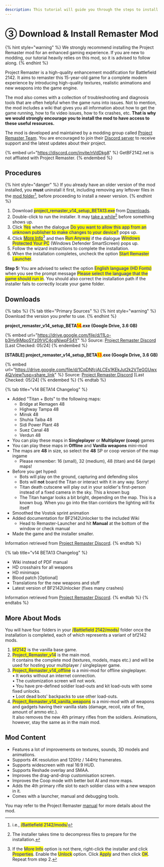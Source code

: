 ```yaml
---
description: This tutorial will guide you through the steps to install the mod.
---
```


# ③ Download & Install Remaster Mod

{% hint style="warning" %}
We strongly recommend installing the Project Remaster mod for an enhanced gaming experience. If you are new to modding, our tutorial heavily relies on this mod, so it is advised to follow along.
{% endhint %}

Project Remaster is a high-quality enhancement modification for Battlefield 2142. It aims to remaster this 15-year-old game for a complete modern experience by introducing high-quality textures, realistic animations and new weapons into the game engine.&#x20;

The mod also comes with a collection of troubleshooting and diagnosis tools that are often helpful when the game runs into issues. Not to mention, the mod includes a wiki that gives you all information about how to get the game running, how to fix video issues, how to fix crashes, etc. **That is why we would strongly encourage you to install the mod to have access to these useful resources.**

The mod is developed and maintained by a modding group called [Project Remaster Team](https://prmp.boards.net/). You are encouraged to join their [Discord server](https://discord.com/invite/nVdDkgA) to receive support and the latest updates about their project.

{% embed url="https://discord.com/invite/nVdDkgA" %}
GetBF2142.net is not affliated with Project Remaster.
{% endembed %}

## Procedures

{% hint style="danger" %}
If you already have an older version of the mod installed, you **must** uninstall it first, including removing any leftover files in the [mod folder](#user-content-fn-1)[^1], before proceeding to install a newer version.
{% endhint %}

1. Download <mark style="color:blue;">project\_remaster\_v14\_setup\_BETA13.exe</mark> from [Downloads](download-and-install-remaster-mod.md#downloads).
2. Double-click to run the installer. It may [take a while](#user-content-fn-2)[^2] before something shows up.
3. Click <mark style="color:blue;">Yes</mark> when the dialogue <mark style="color:blue;">Do you want to allow this app from an unknown publisher to make changes to your device?</mark> pops up.
4. ​Click [<mark style="color:blue;">More Info</mark>](#user-content-fn-3)[^3] and then <mark style="color:blue;">Run Anyway</mark> if the dialogue <mark style="color:blue;">Windows Protected Your PC</mark> (Windows Defender SmartScreen) pops up.
5. Follow the wizard instructions to complete the installation.​
6. When the installation completes, uncheck the option <mark style="color:blue;">Start Remaster Launcher</mark>.

**Step 5:** You are advised to select the option <mark style="color:blue;">English language (HD Fonts)</mark>**​** when you see the prompt message <mark style="color:blue;">Please select the language that the game should run in</mark>. You should also correct the installation path if the installer fails to correctly locate your game folder.

## Downloads

{% tabs %}
{% tab title="Primary Sources" %}
{% hint style="warning" %}
Download the version you prefer to use.
{% endhint %}

**project\_remaster\_v14\_setup\_BETA**<mark style="color:red;">**14**</mark>**.exe (Google Drive, 3.6 GB)**

{% embed url="https://drive.google.com/file/d/11Lo-b3Hv9jMpoSYz0frVC4cgNiwpFS4Y" %}
Source: [Project Remaster Discord](https://discord.gg/nVdDkgA) \[Last Checked: 05/24]
{% endembed %}

**\[STABLE] project\_remaster\_v14\_setup\_BETA**<mark style="color:red;">**13**</mark>**.exe (Google Drive, 3.6 GB)**

{% embed url="https://drive.google.com/file/d/1CqDNfcjALCEs1KEkJut2k2VTeGGUwx4Q/view?usp=share_link" %}
Source: [Project Remaster Discord](https://discord.gg/nVdDkgA) \[Last Checked: 05/24]
{% endembed %}
{% endtab %}

{% tab title="v14 BETA14 Changelog" %}
* Added "Titan + Bots" to the following maps:
  * Bridge at Remagen 48
  * Highway Tampa 48
  * Minsk 48
  * Shuhia Taiba 48
  * Sidi Power Plant 48
  * Suez Canal 48
  * Verdun 48
* You can play these maps in **Singleplayer** or **Multiplayer (coop)** games
* You can play these maps in **Offline** and **Vanilla weapons** mini-mod
* The maps are **48** in size, so select the **48** SP or coop version of the map ingame
  * Please remember: 16 (small), 32 (medium), 48 (titan) and 64 (large) maps!
* Before you get hyped:
  * Bots will play on the ground, capturing and defending silos
  * Bots will **not** board the Titan or interact with it in any way. Sorry!
  * Titan death cutscene will play out in your soldier's first-person instead of a fixed camera in the sky. This a known bug
  * The Titan hangar looks a bit bright, depending on the map. This is a known bug. When you go into the titan corridors the lighting will fix itself
* Smoothed the Vostok sprint animation
* Added documentation for BF2142Unlocker to the included Wiki
  * Head to Remaster-Launcher and hit **Manual** at the bottom of the window or check ⁠manual
* Made the game and the installer smaller.

Information retrieved from [Project Remaster Discord](https://discord.com/invite/nVdDkgA).
{% endtab %}

{% tab title="v14 BETA13 Changelog" %}
* Wiki instead of PDF manual
* HD crosshairs for all weapons&#x20;
* HD minimaps&#x20;
* Blood patch \[Optional]&#x20;
* Translations for the new weapons and stuff
* Latest version of BF2142Unlocker (fixes many crashes)&#x20;

Information retrieved from [Project Remaster Discord](https://discord.com/invite/nVdDkgA).
{% endtab %}
{% endtabs %}

## More About Mods

You will have four folders in your <mark style="color:blue;">/Battlefield 2142/mods/</mark> folder once the installation is completed, each of which represents a variant of bf2142 mods.

1. <mark style="color:blue;">bf2142</mark> is the vanilla base game.
2. <mark style="color:blue;">Project\_Remaster\_v14</mark> is the main mod.\
   It contains the complete mod (textures, models, maps etc.) and will be used for hosting your multiplayer / singleplayer game.
3. <mark style="color:blue;">Project\_Remaster\_v14\_offline</mark> is a mini-mod for offline singleplayer.\
   • It works without an internet connection.\
   • The customization screen will not work.\
   • You have pre-defined soldier load-outs and kit load-outs with some fixed unlocks.\
   • Loot dead bots' backpacks to use other load-outs.
4. <mark style="color:blue;">Project\_Remaster\_v14\_vanilla\_weapons</mark> is a mini-mod with all weapons and gadgets having their vanilla stats (damage, recoil, rate of fire, amount of ammo etc.).\
   It also removes the new 4th primary rifles from the soldiers. Animations, however, stay the same as in the main mod.

## Mod Content

* Features a lot of improvements on textures, sounds, 3D models and animations.
* Supports 4K resolution and 120Hz / 144Hz framerates.
* Supports widescreen with real 16:9 HUD.
* Supports Reshade overlay and SMAA.
* Improves the drag-and-drop customisation screen.
* Improves the Coop mode with better bot AI and more maps.
* Adds the 4th primary rifle slot to each soldier class with a new weapon in it.
* Comes with a launcher, manual and debugging tools.

You may refer to the Project Remaster [manual](further-readings.md) for more details about the mod.

[^1]: i.e., <mark style="color:blue;">/Battlefield 2142/mods/</mark>

[^2]: The installer takes time to decompress files to prepare for the installation.

[^3]: If the <mark style="color:blue;">More Info</mark> option is not there, right-click the installer and click <mark style="color:blue;">Properties</mark>. Enable the <mark style="color:blue;">Unlock</mark> option. Click <mark style="color:blue;">Apply</mark> and then click <mark style="color:blue;">OK</mark>. Repeat from step 2.
